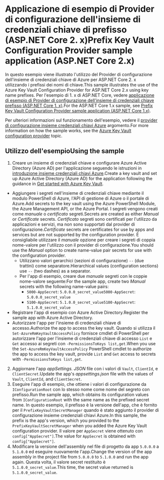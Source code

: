 # <a name="prefix-key-vault-configuration-provider-sample-application-aspnet-core-2x"></a><span data-ttu-id="d58b6-101">Applicazione di esempio di Provider di configurazione dell'insieme di credenziali chiave di prefisso (ASP.NET Core 2. x)</span><span class="sxs-lookup"><span data-stu-id="d58b6-101">Prefix Key Vault Configuration Provider sample application (ASP.NET Core 2.x)</span></span>

<span data-ttu-id="d58b6-102">In questo esempio viene illustrato l'utilizzo del Provider di configurazione dell'insieme di credenziali chiave di Azure per ASP.NET Core 2. x utilizzando i prefissi dei nomi di chiave.</span><span class="sxs-lookup"><span data-stu-id="d58b6-102">This sample illustrates the use of the Azure Key Vault Configuration Provider for ASP.NET Core 2.x using key name prefixes.</span></span> <span data-ttu-id="d58b6-103">Per l'esempio di 1. x di ASP.NET Core, vedere [applicazione di esempio di Provider di configurazione dell'insieme di credenziali chiave prefisso (ASP.NET Core 1. x)](https://github.com/aspnet/Docs/tree/master/aspnetcore/security/key-vault-configuration/samples/key-name-prefix-sample/1.x).</span><span class="sxs-lookup"><span data-stu-id="d58b6-103">For the ASP.NET Core 1.x sample, see [Prefix Key Vault Configuration Provider sample application (ASP.NET Core 1.x)](https://github.com/aspnet/Docs/tree/master/aspnetcore/security/key-vault-configuration/samples/key-name-prefix-sample/1.x).</span></span>

<span data-ttu-id="d58b6-104">Per ulteriori informazioni sul funzionamento dell'esempio, vedere il [provider di configurazione insieme credenziali chiavi Azure](xref:security/key-vault-configuration) argomento.</span><span class="sxs-lookup"><span data-stu-id="d58b6-104">For more information on how the sample works, see the [Azure Key Vault configuration provider](xref:security/key-vault-configuration) topic.</span></span>

## <a name="using-the-sample"></a><span data-ttu-id="d58b6-105">Utilizzo dell'esempio</span><span class="sxs-lookup"><span data-stu-id="d58b6-105">Using the sample</span></span>
1. <span data-ttu-id="d58b6-106">Creare un insieme di credenziali chiave e configurare Azure Active Directory (Azure AD) per l'applicazione seguendo le istruzioni in [introduzione insieme credenziali chiavi Azure](https://azure.microsoft.com/documentation/articles/key-vault-get-started/).</span><span class="sxs-lookup"><span data-stu-id="d58b6-106">Create a key vault and set up Azure Active Directory (Azure AD) for the application following the guidance in [Get started with Azure Key Vault](https://azure.microsoft.com/documentation/articles/key-vault-get-started/).</span></span>
  * <span data-ttu-id="d58b6-107">Aggiungere i segreti nell'insieme di credenziali chiave mediante il modulo PowerShell di Azure, l'API di gestione di Azure o il portale di Azure.</span><span class="sxs-lookup"><span data-stu-id="d58b6-107">Add secrets to the key vault using the Azure PowerShell Module, the Azure Management API, or the Azure Portal.</span></span> <span data-ttu-id="d58b6-108">I segreti vengono creati come *manuale* o *certificato* segreti.</span><span class="sxs-lookup"><span data-stu-id="d58b6-108">Secrets are created as either *Manual* or *Certificate* secrets.</span></span> <span data-ttu-id="d58b6-109">*Certificato* segreti sono certificati per l'utilizzo da applicazioni e servizi, ma non sono supportati dal provider di configurazione.</span><span class="sxs-lookup"><span data-stu-id="d58b6-109">*Certificate* secrets are certificates for use by apps and services but are not supported by the configuration provider.</span></span> <span data-ttu-id="d58b6-110">È consigliabile utilizzare il *manuale* opzione per creare i segreti di coppia nome-valore per l'utilizzo con il provider di configurazione.</span><span class="sxs-lookup"><span data-stu-id="d58b6-110">You should use the *Manual* option to create name-value pair secrets for use with the configuration provider.</span></span>
    * <span data-ttu-id="d58b6-111">Utilizzano valori gerarchici (sezioni di configurazione) `--` (due trattini) come separatore.</span><span class="sxs-lookup"><span data-stu-id="d58b6-111">Hierarchical values (configuration sections) use `--` (two dashes) as a separator.</span></span>
    * <span data-ttu-id="d58b6-112">Per l'app di esempio, creare due *manuale* segreti con le coppie nome-valore seguente:</span><span class="sxs-lookup"><span data-stu-id="d58b6-112">For the sample app, create two *Manual* secrets with the following name-value pairs:</span></span>
      * <span data-ttu-id="d58b6-113">`5000-AppSecret`: `5.0.0.0_secret_value`</span><span class="sxs-lookup"><span data-stu-id="d58b6-113">`5000-AppSecret`: `5.0.0.0_secret_value`</span></span>
      * <span data-ttu-id="d58b6-114">`5100-AppSecret`: `5.1.0.0_secret_value`</span><span class="sxs-lookup"><span data-stu-id="d58b6-114">`5100-AppSecret`: `5.1.0.0_secret_value`</span></span>
  * <span data-ttu-id="d58b6-115">Registrare l'app di esempio con Azure Active Directory.</span><span class="sxs-lookup"><span data-stu-id="d58b6-115">Register the sample app with Azure Active Directory.</span></span>
  * <span data-ttu-id="d58b6-116">Autorizzare l'app per l'insieme di credenziali chiave di accesso.</span><span class="sxs-lookup"><span data-stu-id="d58b6-116">Authorize the app to access the key vault.</span></span> <span data-ttu-id="d58b6-117">Quando si utilizza il `Set-AzureRmKeyVaultAccessPolicy` fornisce cmdlet di PowerShell per autorizzare l'app per l'insieme di credenziali chiave di accesso `List` e `Get` accesso ai segreti con `-PermissionsToKeys list,get`.</span><span class="sxs-lookup"><span data-stu-id="d58b6-117">When you use the `Set-AzureRmKeyVaultAccessPolicy` PowerShell cmdlet to authorize the app to access the key vault, provide `List` and `Get` access to secrets with `-PermissionsToKeys list,get`.</span></span>
2. <span data-ttu-id="d58b6-118">Aggiornare l'app *appSettings. JSON* file con i valori di `Vault`, `ClientId`, e `ClientSecret`.</span><span class="sxs-lookup"><span data-stu-id="d58b6-118">Update the app's *appsettings.json* file with the values of `Vault`, `ClientId`, and `ClientSecret`.</span></span>
3. <span data-ttu-id="d58b6-119">Eseguire l'app di esempio, che ottiene i valori di configurazione da `IConfigurationRoot` con lo stesso nome come nome del segreto con prefisso.</span><span class="sxs-lookup"><span data-stu-id="d58b6-119">Run the sample app, which obtains its configuration values from `IConfigurationRoot` with the same name as the prefixed secret name.</span></span> <span data-ttu-id="d58b6-120">In questo esempio, il prefisso è la versione dell'app, che è fornito per il `PrefixKeyVaultSecretManager` quando è stato aggiunto il provider di configurazione insieme credenziali chiavi Azure.</span><span class="sxs-lookup"><span data-stu-id="d58b6-120">In this sample, the prefix is the app's version, which you provided to the `PrefixKeyVaultSecretManager` when you added the Azure Key Vault configuration provider.</span></span> <span data-ttu-id="d58b6-121">Il valore per `AppSecret` viene ottenuto con `config["AppSecret"]`.</span><span class="sxs-lookup"><span data-stu-id="d58b6-121">The value for `AppSecret` is obtained with `config["AppSecret"]`.</span></span>
4. <span data-ttu-id="d58b6-122">Modificare la versione dell'assembly nel file di progetto da app `5.0.0.0` a `5.1.0.0` ed eseguire nuovamente l'app.</span><span class="sxs-lookup"><span data-stu-id="d58b6-122">Change the version of the app assembly in the project file from `5.0.0.0` to `5.1.0.0` and run the app again.</span></span> <span data-ttu-id="d58b6-123">Questa volta, il valore secret restituito è `5.1.0.0_secret_value`.</span><span class="sxs-lookup"><span data-stu-id="d58b6-123">This time, the secret value returned is `5.1.0.0_secret_value`.</span></span>
